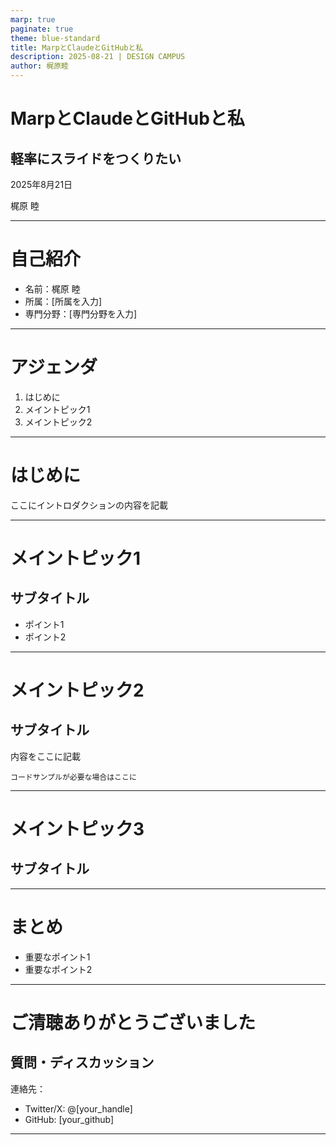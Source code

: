 ```yaml
---
marp: true
paginate: true
theme: blue-standard
title: MarpとClaudeとGitHubと私
description: 2025-08-21 | DESIGN CAMPUS
author: 梶原睦
---
```


<!-- _class: cover -->

# MarpとClaudeとGitHubと私

## 軽率にスライドをつくりたい

2025年8月21日

梶原 睦

---

# 自己紹介

- 名前：梶原 睦
- 所属：[所属を入力]
- 専門分野：[専門分野を入力]

<!-- 
必要に応じて写真を追加:
![bg right:40% 80%](./image/profile.png)
-->

---

# アジェンダ

1. はじめに
2. メイントピック1
3. メイントピック2

---

# はじめに

ここにイントロダクションの内容を記載

---

# メイントピック1

## サブタイトル

- ポイント1
- ポイント2

---

# メイントピック2

## サブタイトル

内容をここに記載

```
コードサンプルが必要な場合はここに
```

---

# メイントピック3

## サブタイトル

<!-- 画像を追加する場合 -->
<!-- ![width:600px](./image/sample.png) -->

---

# まとめ

- 重要なポイント1
- 重要なポイント2

---

# ご清聴ありがとうございました

## 質問・ディスカッション

連絡先：
- Twitter/X: @[your_handle]
- GitHub: [your_github]

---